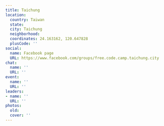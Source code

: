 ```yaml
---
title: Taichung
location:
  country: Taiwan
  state: 
  city: Taichung
  neighborhood: 
  coordinates: 24.163162, 120.647828
  plusCode: ''
social:
  name: Facebook page
  URL: https://www.facebook.com/groups/free.code.camp.taichung.city
chat:
  name: ''
  URL: ''
event:
  name: ''
  URL: ''
leaders:
- name: ''
  URL: ''
photos:
  old: 
  cover: ''
---
```

